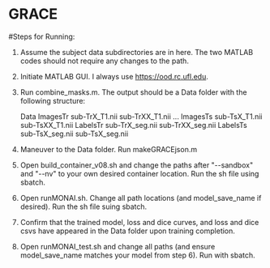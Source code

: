 # GRACE

#Steps for Running:

1. Assume the subject data subdirectories are in here. The two MATLAB codes should not require any changes to the path.
2. Initiate MATLAB GUI. I always use https://ood.rc.ufl.edu.
3. Run combine_masks.m. The output should be a Data folder with the following structure:
	
	Data
		ImagesTr
			sub-TrX_T1.nii
			sub-TrXX_T1.nii
			...
		ImagesTs
			sub-TsX_T1.nii
			sub-TsXX_T1.nii
		LabelsTr
			sub-TrX_seg.nii
			sub-TrXX_seg.nii
		LabelsTs
			sub-TsX_seg.nii
			sub-TsX_seg.nii

4. Maneuver to the Data folder. Run makeGRACEjson.m

5. Open build_container_v08.sh and change the paths after "--sandbox" and "--nv" to your own desired container location. Run the sh file using sbatch.

6. Open runMONAI.sh. Change all path locations (and model_save_name if desired). Run the sh file suing sbatch.

7. Confirm that the trained model, loss and dice curves, and loss and dice csvs have appeared in the Data folder upon training completion.

8. Open runMONAI_test.sh and change all paths (and ensure model_save_name matches your model from step 6). Run with sbatch.